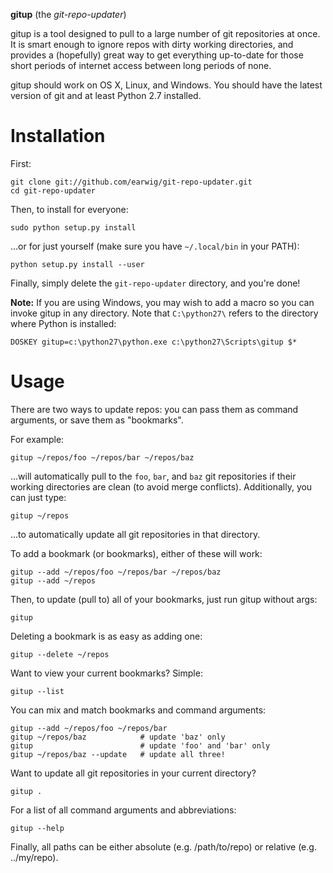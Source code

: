 __gitup__ (the _git-repo-updater_)

gitup is a tool designed to pull to a large number of git repositories at once.
It is smart enough to ignore repos with dirty working directories, and provides
a (hopefully) great way to get everything up-to-date for those short periods of
internet access between long periods of none.

gitup should work on OS X, Linux, and Windows. You should have the latest
version of git and at least Python 2.7 installed.

# Installation

First:

    git clone git://github.com/earwig/git-repo-updater.git
    cd git-repo-updater

Then, to install for everyone:

    sudo python setup.py install

...or for just yourself (make sure you have `~/.local/bin` in your PATH):

    python setup.py install --user

Finally, simply delete the `git-repo-updater` directory, and you're done!

__Note:__ If you are using Windows, you may wish to add a macro so you can
invoke gitup in any directory. Note that `C:\python27\` refers to the
directory where Python is installed:

    DOSKEY gitup=c:\python27\python.exe c:\python27\Scripts\gitup $*

# Usage

There are two ways to update repos: you can pass them as command arguments,
or save them as "bookmarks".

For example:

    gitup ~/repos/foo ~/repos/bar ~/repos/baz

...will automatically pull to the `foo`, `bar`, and `baz` git repositories if
their working directories are clean (to avoid merge conflicts). Additionally,
you can just type:

    gitup ~/repos

...to automatically update all git repositories in that directory.

To add a bookmark (or bookmarks), either of these will work:

    gitup --add ~/repos/foo ~/repos/bar ~/repos/baz
    gitup --add ~/repos

Then, to update (pull to) all of your bookmarks, just run gitup without args:

    gitup

Deleting a bookmark is as easy as adding one:

    gitup --delete ~/repos

Want to view your current bookmarks? Simple:

    gitup --list

You can mix and match bookmarks and command arguments:

    gitup --add ~/repos/foo ~/repos/bar
    gitup ~/repos/baz            # update 'baz' only
    gitup                        # update 'foo' and 'bar' only
    gitup ~/repos/baz --update   # update all three!

Want to update all git repositories in your current directory?

    gitup .

For a list of all command arguments and abbreviations:

    gitup --help

Finally, all paths can be either absolute (e.g. /path/to/repo) or relative
(e.g. ../my/repo).
